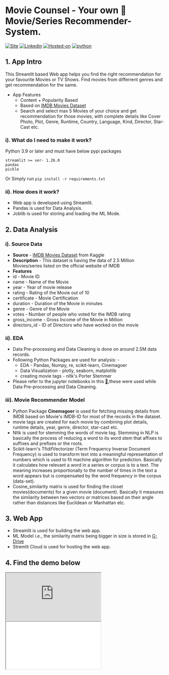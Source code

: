# Movie Counsel - Your own 🍿 Movie/Series Recommender-System.
[![Site](https://img.shields.io/static/v1?label=visit%20Website&message=Movie%20Counsel%20Page&color=yellow)](https://movie-counsel.streamlit.app)
[![Linkedin](https://img.shields.io/static/v1?label=visit&message=My%20Linkedin%20Page&color=blue&logo=linkedin)](https://www.linkedin.com/in/shailesh-bisht-b42a73184/)
[![Hosted-on](https://img.shields.io/static/v1?label=made%20with&message=Streamlit&color=c21a09&logo=streamlit)](https://streamlit.io/)
[![python](https://img.shields.io/static/v1?label=Python&message=%3E=3.9&color=brown&logo=python)]()
<br>

## 1. App Intro
This Streamlit based Web app helps you find the right recommendation for your favourite Movies or TV Shows. Find movies from differrent genres and get recommendation for the same.
- App Features
    - Content + Popularity Based
    - Based on  [IMDB Movies Dataset](https://www.kaggle.com/datasets/ashishjangra27/imdb-movies-dataset)
    - Search and select max 5 Movies of your choice and get recommendation for those movies, with complete details like Cover Photo, Plot, Genre, Runtime, Country, Language, Kind, Director, Star-Cast etc.

### i). What do I need to make it work?
Python 3.9 or later and must have below pypi packages
```
streamlit >= ver- 1.26.0
pandas
pickle
```
Or Simply run `pip install -r requirements.txt`

### ii). How does it work?
- Web app is developed using Streamlit.
- Pandas is used for Data Analysis.
- Joblib is used for storing and loading the ML Mode.

## 2. Data Analysis
### i). Source Data
- <b>Source</b> - [IMDB Movies Dataset](https://www.kaggle.com/datasets/ashishjangra27/imdb-movies-dataset) from Kaggle
- <b>Description</b> - This dataset is having the data of 2.5 Million Movies/series listed on the official website of IMDB
- <b>Features</b>
- id - Movie ID
- name - Name of the Movie
- year - Year of movie release
- rating - Rating of the Movie out of 10
- certificate - Movie Certification
- duration - Duration of the Movie in minutes
- genre - Genre of the Movie
- votes - Number of people who voted for the IMDB rating
- gross_income - Gross Income of the Movie in Million
- directors_id - ID of Directors who have worked on the movie

### ii). EDA
- Data Pre-processing and Data Cleaning is done on around 2.5M data records.
- Following Python Packages are used for analysis: -
    - EDA - Pandas, Numpy, re, scikit-learn, Cinemagoer
    - Data Visualization - plotly, seaborn, matplotlib
    - creating movie tags - nltk's Porter Stemmer
- Please refer to the jupyter notebooks in this [📁](https://drive.google.com/drive/u/0/folders/1eYmIMKxbsw8CXg6qKJDU2NTP6qwkv0C9),these were used while Data Pre-processing and Data Cleaning.

### iii). Movie Recommender Model
- Python Package <b>Cinemagoer</b> is used for fetching missing details from IMDB based on Movie's IMDB-ID for most of the records in the dataset.
- movie tags are created for each movie by combining plot details, runtime details, year, genre, director, star-cast etc.
- Nltk is used for stemming the words of movie tag. Stemming in NLP is basically the process of reducing a word to its word stem that affixes to suffixes and prefixes or the roots.
- Scikit-learn's TfidifVectorizer (Term Frequency Inverse Document Frequency) is used to transform text into a meaningful representation of numbers which is used to fit machine algorithm for prediction. Basically it calculates how relevant a word in a series or corpus is to a text. The meaning increases proportionally to the number of times in the text a word appears but is compensated by the word frequency in the corpus (data-set).
- Cosine_similarity matrix is used for finding the closet movies(documents) for a given movie (document). Basically it measures the similarity between two vectors or matrices based on their angle rather than distances like Euclidean or Manhattan etc.

## 3. Web App
- Streamlit is used for building the web app.
- ML Model i.e., the similarity matrix being bigger in size is stored in [G-Drive](https://drive.google.com/drive/u/0/folders/1eYmIMKxbsw8CXg6qKJDU2NTP6qwkv0C9)
- Stremlit Cloud is used for hosting the web app.
## 4. Find the demo below
<!DOCTYPE html>
<html>
<body>
  
  <iframe src="https://drive.google.com/file/d/1VxP_-e50bg06sRYc5hFo5A5ICZ2Tu5Mw/view?usp=drive_link/preview" ></iframe>
  
  <!--aloow full screen add tag -->
  
<iframe allowfullscreen="allowfullscreen" src="your_page_url/preview" ></iframe>

</body>
</html>